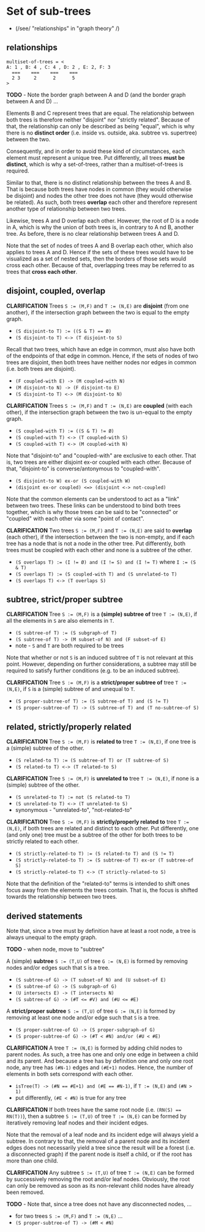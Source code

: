 
<!-- ======================================================================= -->
# Set of sub-trees

* (/see/ "relationships" in "graph theory" /)

<!-- ======================================================================= -->
## relationships

```
multiset-of-trees = <
A: 1 , B: 4 , C: 4 , D: 2 , E: 2, F: 3
  ===    ===    ===    ===
  2 3     2      2      5
>
```

**TODO** - Note the border graph between A and D
(and the border graph between A and D) ...

Elements B and C represent trees that are equal. The relationship between both
trees is therefore neither "disjoint" nor "strictly related". Because of that,
the relationship can only be described as being "equal", which is why there
is no **distinct order** (i.e. inside vs. outside, aka. subtree vs. supertree)
between the two.

Consequently, and in order to avoid these kind of circumstances, each element
must represent a unique tree. Put differently, all trees **must be distinct**,
which is why a set-of-trees, rather than a multiset-of-trees is required.

Similar to that, there is no distinct relationship between the trees A and
B. That is because both trees have nodes in common (they would otherwise be
disjoint) and nodes the other tree does not have (they would otherwise be
related). As such, both trees **overlap** each other and therefore represent
another type of relationship between two trees.

Likewise, trees A and D overlap each other. However, the root of D is a node
in A, which is why the union of both trees is, in contrary to A nd B, another
tree. As before, there is no clear relationship between trees A and D.

Note that the set of nodes of trees A and B overlap each other, which also
applies to trees A and D. Hence if the sets of these trees would have to be
visualized as a set of nested sets, then the borders of those sets would
cross each other. Because of that, overlapping trees may be referred to as
trees that **cross each other**.

<!-- ======================================================================= -->
## disjoint, coupled, overlap

**CLARIFICATION**
Trees `S := (M,F)` and `T := (N,E)` are **disjoint** (from one another),
if the intersection graph between the two is equal to the empty graph.

* `(S disjoint-to T) := ((S & T) == Ø)`
* `(S disjoint-to T) <-> (T disjoint-to S)`

Recall that two trees, which have an edge in common, must also have both
of the endpoints of that edge in common. Hence, if the sets of nodes of
two trees are disjoint, then both trees have neither nodes nor edges in
common (i.e. both trees are disjoint).

* `(F coupled-with E) -> (M coupled-with N)`
* `(M disjoint-to N) -> (F disjoint-to E)`
* `(S disjoint-to T) <-> (M disjoint-to N)`

**CLARIFICATION**
Trees `S := (M,F)` and `T := (N,E)` are **coupled** (with each other),
if the intersection graph between the two is un-equal to the empty graph.

* `(S coupled-with T) := ((S & T) != Ø)`
* `(S coupled-with T) <-> (T coupled-with S)`
* `(S coupled-with T) <-> (M coupled-with N)`

Note that "disjoint-to" and "coupled-with" are exclusive to each other.
That is, two trees are either disjoint ex-or coupled with each other.
Because of that, "disjoint-to" is converse/antonymous to "coupled-with".

* `(S disjoint-to W) ex-or (S coupled-with W)`
* `(disjoint ex-or coupled) <=> (disjoint <-> not-coupled)`

Note that the common elements can be understood to act as a "link" between two
trees. These links can be understood to bind both trees together, which is why
those trees can be said to be "connected" or "coupled" with each other via some
"point of contact".

**CLARIFICATION**
Two trees `S := (M,F)` and `T := (N,E)` are said to **overlap** (each other),
if the intersection between the two is non-empty, and if each tree has a node
that is not a node in the other tree. Put differently, both trees must be
coupled with each other and none is a subtree of the other.

* `(S overlaps T) := (I != Ø) and (I != S) and (I != T)` where `I := (S & T)`
* `(S overlaps T) := (S coupled-with T) and (S unrelated-to T)`
* `(S overlaps T) <-> (T overlaps S)`

<!-- ======================================================================= -->
## subtree, strict/proper subtree

**CLARIFICATION**
Tree `S := (M,F)` is a **(simple) subtree of** tree `T := (N,E)`,
if all the elements in `S` are also elements in `T`.

* `(S subtree-of T) := (S subgraph-of T)`
* `(S subtree-of T) -> (M subset-of N) and (F subset-of E)`
* note - `S` and `T` are both required to be trees

Note that whether or not `S` is an induced subtree of `T` is not relevant at
this point. However, depending on further considerations, a subtree may still
be required to satisfy further conditions (e.g. to be an induced subtree).

**CLARIFICATION**
Tree `S := (M,F)` is a **strict/proper subtree of** tree `T := (N,E)`,
if `S` is a (simple) subtree of and unequal to `T`.

* `(S proper-subtree-of T) := (S subtree-of T) and (S != T)`
* `(S proper-subtree-of T) -> (S subtree-of T) and (T no-subtree-of S)`

<!-- ======================================================================= -->
## related, strictly/properly related

**CLARIFICATION**
Tree `S := (M,F)` is **related to** tree `T := (N,E)`,
if one tree is a (simple) subtree of the other.

* `(S related-to T) := (S subtree-of T) or (T subtree-of S)`
* `(S related-to T) <-> (T related-to S)`

**CLARIFICATION**
Tree `S := (M,F)` is **unrelated to** tree `T := (N,E)`,
if none is a (simple) subtree of the other.

* `(S unrelated-to T) := not (S related-to T)`
* `(S unrelated-to T) <-> (T unrelated-to S)`
* synonymous - "unrelated-to", "not-related-to"

**CLARIFICATION**
Tree `S := (M,F)` is **strictly/properly related to** tree `T := (N,E)`,
if both trees are related and distinct to each other. Put differently,
one (and only one) tree must be a subtree of the other for both trees
to be strictly related to each other.

* `(S strictly-related-to T) := (S related-to T) and (S != T)`
* `(S strictly-related-to T) := (S subtree-of T) ex-or (T subtree-of S)`
* `(S strictly-related-to T) <-> (T strictly-related-to S)`

Note that the definition of the "related-to" terms is intended to shift
ones focus away from the elements the trees contain. That is, the focus
is shifted towards the relationship between two trees.

<!-- ======================================================================= -->
## derived statements

Note that, since a tree must by definition have at least a root node,
a tree is always unequal to the empty graph.

<!-- ======================================================================= -->
**TODO** - when node, move to "subtree"

A (simple) **subtree** `S := (T,U)` of tree `G := (N,E)` is formed
by removing nodes and/or edges such that `S` is a tree.

* `(S subtree-of G) -> (T subset-of N) and (U subset-of E)`
* `(S subtree-of G) -> (S subgraph-of G)`
* `(U intersects E) -> (T intersects N)`
* `(S subtree-of G) -> (#T <= #V) and (#U <= #E)`

A **strict/proper subtree** `S := (T,U)` of tree `G := (N,E)` is formed
by removing at least one node and/or edge such that `S` is a tree.

* `(S proper-subtree-of G) -> (S proper-subgraph-of G)`
* `(S proper-subtree-of G) -> (#T < #N) and/or (#U < #E)`

**CLARIFICATION**
A tree `T := (N,E)` is formed by adding child nodes to parent nodes. As such,
a tree has one and only one edge in between a child and its parent. And because
a tree has by definition one and only one root node, any tree has `(#N-1)`
edges and `(#E+1)` nodes. Hence, the number of elements in both sets correspond
with each other.

* `isTree(T) -> (#N == #E+1) and (#E == #N-1)`, if `T := (N,E)` and `(#N > 1)`
* put differently, `(#E < #N)` is true for any tree

**CLARIFICATION**
If both trees have the same root node (i.e. `(RN(S) == RN(T))`), then a subtree
`S := (T,U)` of tree `T := (N,E)` can be formed by iteratively removing leaf
nodes and their incident edges.

Note that the removal of a leaf node and its incident edge will always yield
a subtree. In contrary to that, the removal of a parent node and its incident
edges does not necessarily yield a tree since the result will be a forest (i.e.
a disconnected graph) if the parent node is itself a child, or if the root has
more than one child.

**CLARIFICATION**
Any subtree `S := (T,U)` of tree `T := (N,E)` can be formed by successively
removing the root and/or leaf nodes. Obviously, the root can only be removed
as soon as its non-relevant child nodes have already been removed.

<!-- ======================================================================= -->
**TODO** - Note that, since a tree does not have any disconnected nodes, ...

* for two trees `S := (M,F)` and `T := (N,E)` ...
* `(S proper-subtree-of T) -> (#M < #N)`

